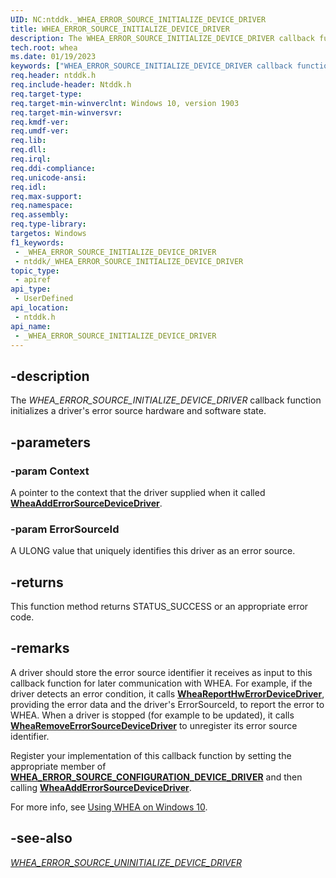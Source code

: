 ```yaml
---
UID: NC:ntddk._WHEA_ERROR_SOURCE_INITIALIZE_DEVICE_DRIVER
title: WHEA_ERROR_SOURCE_INITIALIZE_DEVICE_DRIVER
description: The WHEA_ERROR_SOURCE_INITIALIZE_DEVICE_DRIVER callback function initializes a driver's error source hardware and software state.
tech.root: whea
ms.date: 01/19/2023
keywords: ["WHEA_ERROR_SOURCE_INITIALIZE_DEVICE_DRIVER callback function"]
req.header: ntddk.h
req.include-header: Ntddk.h
req.target-type: 
req.target-min-winverclnt: Windows 10, version 1903
req.target-min-winversvr: 
req.kmdf-ver: 
req.umdf-ver: 
req.lib: 
req.dll: 
req.irql: 
req.ddi-compliance: 
req.unicode-ansi: 
req.idl: 
req.max-support: 
req.namespace: 
req.assembly: 
req.type-library: 
targetos: Windows
f1_keywords:
 - _WHEA_ERROR_SOURCE_INITIALIZE_DEVICE_DRIVER
 - ntddk/_WHEA_ERROR_SOURCE_INITIALIZE_DEVICE_DRIVER
topic_type:
 - apiref
api_type:
 - UserDefined
api_location:
 - ntddk.h
api_name:
 - _WHEA_ERROR_SOURCE_INITIALIZE_DEVICE_DRIVER
---
```


## -description

The *WHEA_ERROR_SOURCE_INITIALIZE_DEVICE_DRIVER* callback function initializes a driver's error source hardware and software state.

## -parameters

### -param Context

A pointer to the context that the driver supplied when it called [**WheaAddErrorSourceDeviceDriver**](nf-ntddk-wheaadderrorsourcedevicedriver.md).

### -param ErrorSourceId

A ULONG value that uniquely identifies this driver as an error source.

## -returns

This function method returns STATUS_SUCCESS or an appropriate error code.

## -remarks

A driver should store the error source identifier it receives as input to this callback function for later communication with WHEA. For example, if the driver detects an error condition, it calls [**WheaReportHwErrorDeviceDriver**](nf-ntddk-wheareporthwerrordevicedriver.md), providing the error data and the driver's ErrorSourceId, to report the error to WHEA. When a driver is stopped (for example to be updated), it calls [**WheaRemoveErrorSourceDeviceDriver**](nf-ntddk-whearemoveerrorsourcedevicedriver.md) to unregister its error source identifier.

Register your implementation of this callback function by setting the appropriate member of [**WHEA_ERROR_SOURCE_CONFIGURATION_DEVICE_DRIVER**](ns-ntddk-whea_error_source_configuration_device_driver.md) and then calling [**WheaAddErrorSourceDeviceDriver**](nf-ntddk-wheaadderrorsourcedevicedriver.md).

For more info, see [Using WHEA on Windows 10](/windows-hardware/drivers/whea/using-whea-on-windows-10).

## -see-also

[*WHEA_ERROR_SOURCE_UNINITIALIZE_DEVICE_DRIVER*](nc-ntddk-_whea_error_source_uninitialize_device_driver.md)
